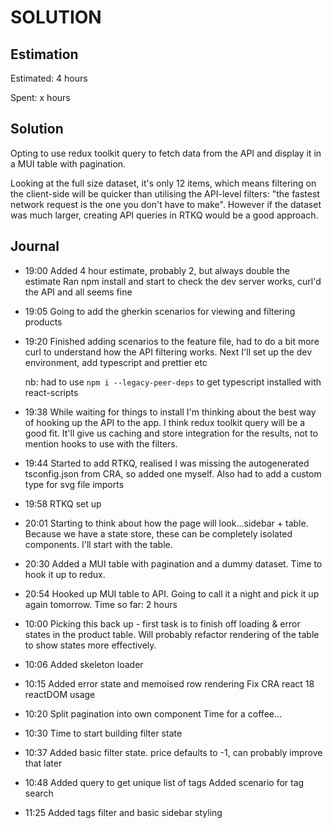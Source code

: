 # SOLUTION

## Estimation

Estimated: 4 hours

Spent: x hours

## Solution

Opting to use redux toolkit query to fetch data from the API and display it in a MUI table with pagination.

Looking at the full size dataset, it's only 12 items, which means filtering on the client-side will be quicker than utilising the API-level filters: "the fastest network request is the one you don't have to make". However if the dataset was much larger, creating API queries in RTKQ would be a good approach.

## Journal

- 19:00
  Added 4 hour estimate, probably 2, but always double the estimate
  Ran npm install and start to check the dev server works, curl'd the API and all seems fine

- 19:05
  Going to add the gherkin scenarios for viewing and filtering products

- 19:20
  Finished adding scenarios to the feature file, had to do a bit more curl to understand how the API filtering works.
  Next I'll set up the dev environment, add typescript and prettier etc

  nb: had to use `npm i --legacy-peer-deps` to get typescript installed with react-scripts

- 19:38
  While waiting for things to install I'm thinking about the best way of hooking up the API to the app. I think redux toolkit query will be a good fit. It'll give us caching and store integration for the results, not to mention hooks to use with the filters.

- 19:44
  Started to add RTKQ, realised I was missing the autogenerated tsconfig.json from CRA, so added one myself. Also had to add a custom type for svg file imports

- 19:58
  RTKQ set up

- 20:01
  Starting to think about how the page will look...sidebar + table. Because we have a state store, these can be completely isolated components. I'll start with the table.

- 20:30
  Added a MUI table with pagination and a dummy dataset. Time to hook it up to redux.

- 20:54
  Hooked up MUI table to API. Going to call it a night and pick it up again tomorrow.
  Time so far: 2 hours

- 10:00
  Picking this back up - first task is to finish off loading & error states in the product table.
  Will probably refactor rendering of the table to show states more effectively.

- 10:06
  Added skeleton loader

- 10:15
  Added error state and memoised row rendering
  Fix CRA react 18 reactDOM usage

- 10:20
  Split pagination into own component
  Time for a coffee...

- 10:30
  Time to start building filter state

- 10:37
  Added basic filter state. price defaults to -1, can probably improve that later

- 10:48
  Added query to get unique list of tags
  Added scenario for tag search

- 11:25
  Added tags filter and basic sidebar styling
